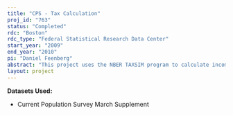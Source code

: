 ```yaml
---
title: "CPS - Tax Calculation"
proj_id: "763"
status: "Completed"
rdc: "Boston"
rdc_type: "Federal Statistical Research Data Center"
start_year: "2009"
end_year: "2010"
pi: "Daniel Feenberg"
abstract: "This project uses the NBER TAXSIM program to calculate income tax liabilities for CPS households."
layout: project
---
```


**Datasets Used:**

  - Current Population Survey March Supplement 

